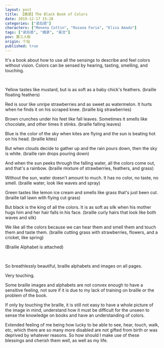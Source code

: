 ```yaml
---
layout: post
title: 【摘录】The Black Book of Colors
date: 2019-12-17 15:28
categories: ["读后感"]
characters: ["Menena Cottin", "Rosana Faria", "Elisa Amado"]
tags: ["读后感", "摘录", "英文"]
pov: 第三人称
origin: 个站
published: true
---
```


It's a book about how to use all the sensings to describe and feel colors without vision. Colors can be sensed by hearing, tasting, smelling, and touching.

<br>

Yellow tastes like mustard, but is as soft as a baby chick's feathers. (braille floating feathers)

Red is sour like unripe strawberries and as sweet as watermelon. It hurts when he finds it on his scraped knee. (braille big strawberries)

Brown crunches under his feet like fall leaves. Sometimes it smells like chocolate, and other times it stinks. (braille falling leaves)

Blue is the color of the sky when kites are flying and the sun is beating hot on his head. (braille kites)

But when clouds decide to gather up and the rain pours down, then the sky is white. (braille rain drops pouring down)

And when the sun peeks through the falling water, all the colors come out, and that's a rainbow. (braille mixture of strawberries, feathers, and grass)

Without the sun, water doesn't amount to much. It has no color, no taste, no smell. (braille water, look like waves and spray)

Green tastes like lemon ice cream and smells like grass that's just been cut. (braille tall lawn with flying cut grass)

But black is the king of all the colors. It is as soft as silk when his mother hugs him and her hair falls in his face. (braille curly hairs that look like both waves and silk)

We like all the colors because we can hear them and smell them and touch them and taste them. (braille cutting grass with strawberries, flowers, and a cricket, like spring)

(Braille Alphabet is attached)

<br>

So breathlessly beautiful, braille alphabets and images on all pages.

Very touching.

Some braille images and alphabets are not convex enough to have a sensitive feeling, not sure if it is due to my lack of training on braille or the problem of the book.

If only by touching the braille, it is still not easy to have a whole picture of the image in mind, understand how it must be difficult for the unseen to sense the knowledge on books and have an understanding of colors.

Extended feeling of me being how lucky to be able to see, hear, touch, walk, etc, which there are so many more disabled are not gifted from birth or was deprived by whatever reasons. So how should I make use of these blessings and cherish them well, as well as my life.
